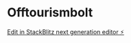 # Offtourismbolt

[Edit in StackBlitz next generation editor ⚡️](https://stackblitz.com/~/github.com/Mdejesus00/Offtourismbolt)